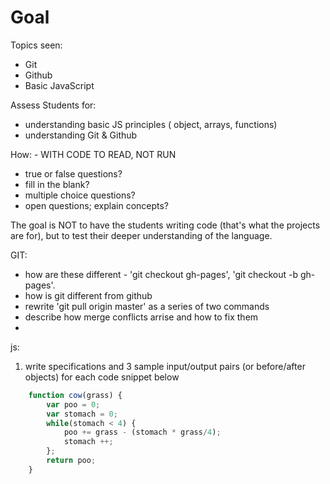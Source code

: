 Goal
====

Topics seen:
* Git
* Github
* Basic JavaScript


Assess Students for:
* understanding basic JS principles ( object, arrays, functions)
* understanding Git & Github

How:  - WITH CODE TO READ, NOT RUN
* true or false questions?
* fill in the blank?
* multiple choice questions?
* open questions; explain concepts?

The goal is NOT to have the students writing code (that's what the projects are for), but to test their deeper understanding of the language.


GIT:  
* how are these different - 'git checkout gh-pages', 'git checkout -b gh-pages'.  
* how is git different from github   
* rewrite 'git pull origin master' as a series of two commands  
* describe how merge conflicts arrise and how to fix them  
*   
  
js:  
1. write specifications and 3 sample input/output pairs (or before/after objects) for each code snippet below
```javascript 
	function cow(grass) {
		var poo = 0;
		var stomach = 0;
		while(stomach < 4) {
			poo += grass - (stomach * grass/4);
			stomach ++;
		};
		return poo;
	}
```
 

